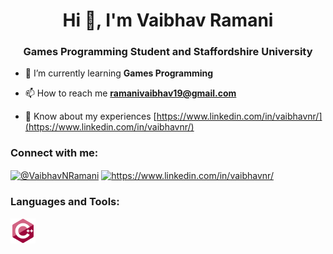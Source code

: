 <h1 align="center">Hi 👋, I'm Vaibhav Ramani</h1>
<h3 align="center">Games Programming Student and Staffordshire University</h3>

- 🌱 I’m currently learning **Games Programming**

- 📫 How to reach me **ramanivaibhav19@gmail.com**

- 📄 Know about my experiences [https://www.linkedin.com/in/vaibhavnr/](https://www.linkedin.com/in/vaibhavnr/)

<h3 align="left">Connect with me:</h3>
<p align="left">
<a href="https://twitter.com/@VaibhavNRamani" target="blank"><img align="center" src="https://raw.githubusercontent.com/rahuldkjain/github-profile-readme-generator/master/src/images/icons/Social/twitter.svg" alt="@VaibhavNRamani" height="30" width="40" /></a>
<a href="https://www.linkedin.com/in/vaibhavnr/" target="blank"><img align="center" src="https://raw.githubusercontent.com/rahuldkjain/github-profile-readme-generator/master/src/images/icons/Social/linked-in-alt.svg" alt="https://www.linkedin.com/in/vaibhavnr/" height="30" width="40" /></a>
</p>

<h3 align="left">Languages and Tools:</h3>
<p align="left"> <a href="https://www.w3schools.com/cpp/" target="_blank"> <img src="https://raw.githubusercontent.com/devicons/devicon/master/icons/cplusplus/cplusplus-original.svg" alt="cplusplus" width="40" height="40"/> </a> </p>
<p align="left"> <a href="https://visualstudio.microsoft.com/wp-content/uploads/2021/10/Product-Icon.svg" width="40" height="40"/> </a> </p>
